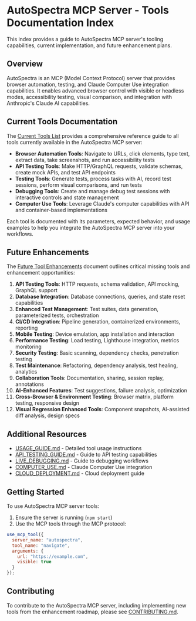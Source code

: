 # AutoSpectra MCP Server - Tools Documentation Index

This index provides a guide to AutoSpectra MCP server's tooling capabilities, current implementation, and future enhancement plans.

## Overview

AutoSpectra is an MCP (Model Context Protocol) server that provides browser automation, testing, and Claude Computer Use integration capabilities. It enables advanced browser control with visible or headless modes, accessibility testing, visual comparison, and integration with Anthropic's Claude AI capabilities.

## Current Tools Documentation

The [Current Tools List](CURRENT_TOOLS_LIST.md) provides a comprehensive reference guide to all tools currently available in the AutoSpectra MCP server:

- **Browser Automation Tools**: Navigate to URLs, click elements, type text, extract data, take screenshots, and run accessibility tests
- **API Testing Tools**: Make HTTP/GraphQL requests, validate schemas, create mock APIs, and test API endpoints
- **Testing Tools**: Generate tests, process tasks with AI, record test sessions, perform visual comparisons, and run tests
- **Debugging Tools**: Create and manage debug test sessions with interactive controls and state management
- **Computer Use Tools**: Leverage Claude's computer capabilities with API and container-based implementations

Each tool is documented with its parameters, expected behavior, and usage examples to help you integrate the AutoSpectra MCP server into your workflows.

## Future Enhancements

The [Future Tool Enhancements](FUTURE_TOOL_ENHANCEMENTS.md) document outlines critical missing tools and enhancement opportunities:

1. **API Testing Tools**: HTTP requests, schema validation, API mocking, GraphQL support
2. **Database Integration**: Database connections, queries, and state reset capabilities
3. **Enhanced Test Management**: Test suites, data generation, parameterized tests, orchestration
4. **CI/CD Integration**: Pipeline generation, containerized environments, reporting
5. **Mobile Testing**: Device emulation, app installation and interaction
6. **Performance Testing**: Load testing, Lighthouse integration, metrics monitoring
7. **Security Testing**: Basic scanning, dependency checks, penetration testing
8. **Test Maintenance**: Refactoring, dependency analysis, test healing, analytics
9. **Collaboration Tools**: Documentation, sharing, session replay, annotations
10. **AI-Enhanced Features**: Test suggestions, failure analysis, optimization
11. **Cross-Browser & Environment Testing**: Browser matrix, platform testing, responsive design
12. **Visual Regression Enhanced Tools**: Component snapshots, AI-assisted diff analysis, design specs

## Additional Resources

- [USAGE_GUIDE.md](api/tools/USAGE_GUIDE.md) - Detailed tool usage instructions
- [API_TESTING_GUIDE.md](guides/API_TESTING_GUIDE.md) - Guide to API testing capabilities
- [LIVE_DEBUGGING.md](guides/LIVE_DEBUGGING.md) - Guide to debugging workflows
- [COMPUTER_USE.md](guides/computer-use/COMPUTER_USE.md) - Claude Computer Use integration
- [CLOUD_DEPLOYMENT.md](guides/deployment/CLOUD_DEPLOYMENT.md) - Cloud deployment guide

## Getting Started

To use AutoSpectra MCP server tools:

1. Ensure the server is running (`npm start`)
2. Use the MCP tools through the MCP protocol:

```javascript
use_mcp_tool({
  server_name: "autospectra",
  tool_name: "navigate",
  arguments: {
    url: "https://example.com",
    visible: true
  }
});
```

## Contributing

To contribute to the AutoSpectra MCP server, including implementing new tools from the enhancement roadmap, please see [CONTRIBUTING.md](../CONTRIBUTING.md).
